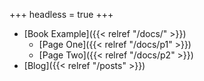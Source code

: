 +++
headless = true
+++

- [Book Example]({{< relref "/docs/" >}})
  - [Page One]({{< relref "/docs/p1" >}})
  - [Page Two]({{< relref "/docs/p2" >}})
- [Blog]({{< relref "/posts" >}})